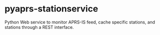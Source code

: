 # pyaprs-stationservice
Python Web service to monitor APRS-IS feed, cache specific stations,
and stations through a REST interface.
